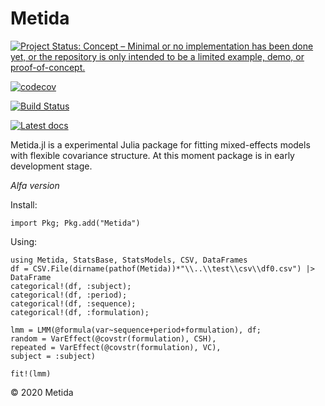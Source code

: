 # Metida

[![Project Status: Concept – Minimal or no implementation has been done yet, or the repository is only intended to be a limited example, demo, or proof-of-concept.](https://www.repostatus.org/badges/latest/concept.svg)](https://www.repostatus.org/#concept)

[![codecov](https://codecov.io/gh/PharmCat/Metida.jl/branch/master/graph/badge.svg)](https://codecov.io/gh/PharmCat/Metida.jl)

[![Build Status](https://travis-ci.com/PharmCat/Metida.jl.svg?branch=master)](https://travis-ci.com/PharmCat/Metida.jl)

[![Latest docs](https://img.shields.io/badge/docs-latest-blue.svg)](https://pharmcat.github.io/Metida.jl/dev/)

Metida.jl is a experimental Julia package for fitting mixed-effects models with flexible covariance structure. At this moment package is in early development stage.

*Alfa version*

Install:

```
import Pkg; Pkg.add("Metida")
```

Using:

```
using Metida, StatsBase, StatsModels, CSV, DataFrames
df = CSV.File(dirname(pathof(Metida))*"\\..\\test\\csv\\df0.csv") |> DataFrame
categorical!(df, :subject);
categorical!(df, :period);
categorical!(df, :sequence);
categorical!(df, :formulation);

lmm = LMM(@formula(var~sequence+period+formulation), df;
random = VarEffect(@covstr(formulation), CSH),
repeated = VarEffect(@covstr(formulation), VC),
subject = :subject)

fit!(lmm)
```

© 2020 Metida
